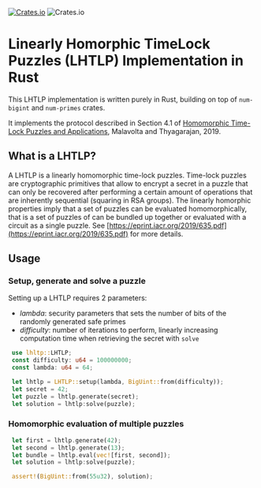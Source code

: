 [![Crates.io](https://img.shields.io/crates/v/lhtlp?style=flat-square)](https://crates.io/crates/lhtlp)
![Crates.io](https://img.shields.io/crates/l/lhtlp?style=flat-square)

# Linearly Homorphic TimeLock Puzzles (LHTLP) Implementation in Rust

This LHTLP implementation is written purely in Rust, building on top of `num-bigint` and `num-primes` crates.

It implements the protocol described in Section 4.1 of [Homomorphic Time-Lock Puzzles and Applications](https://eprint.iacr.org/2019/635.pdf), Malavolta and Thyagarajan, 2019.

## What is a LHTLP?

A LHTLP is a linearly homomorphic time-lock puzzles. Time-lock puzzles are cryptographic primitives that allow to encrypt a secret in a puzzle that can only be recovered after performing a certain amount of operations that are inherently sequential (squaring in RSA groups). The linearly homorphic properties imply that a set of puzzles can be evaluated homomorphically, that is a set of puzzles of can be bundled up together or evaluated with a circuit as a single puzzle. See [https://eprint.iacr.org/2019/635.pdf](https://eprint.iacr.org/2019/635.pdf) for more details.

## Usage
### Setup, generate and solve a puzzle
Setting up a LHTLP requires 2 parameters:
* _lambda_: security parameters that sets the number of bits of the randomly generated safe primes
* _difficulty_: number of iterations to perform, linearly increasing computation time when retrieving the secret with `solve`
```rust
 use lhltp::LHTLP;
 const difficulty: u64 = 100000000;
 const lambda: u64 = 64;

 let lhtlp = LHTLP::setup(lambda, BigUint::from(difficulty));
 let secret = 42;
 let puzzle = lhtlp.generate(secret);
 let solution = lhtlp:solve(puzzle);
```
### Homomorphic evaluation of multiple puzzles
```rust
 let first = lhtlp.generate(42);
 let second = lhtlp.generate(13);
 let bundle = lhtlp.eval(vec![first, second]);
 let solution = lhtlp:solve(puzzle);

 assert!(BigUint::from(55u32), solution);
```

